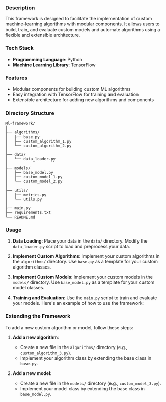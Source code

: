 ### Description

This framework is designed to facilitate the implementation of custom machine-learning algorithms with modular components. It allows users to build, train, and evaluate custom models and automate algorithms using a flexible and extensible architecture.

### Tech Stack

- **Programming Language**: Python
- **Machine Learning Library**: TensorFlow

### Features

- Modular components for building custom ML algorithms
- Easy integration with TensorFlow for training and evaluation
- Extensible architecture for adding new algorithms and components
  

### Directory Structure

```
Ml-framework/
│
├── algorithms/
│   ├── base.py
│   ├── custom_algorithm_1.py
│   └── custom_algorithm_2.py
│
├── data/
│   └── data_loader.py
│
├── models/
│   ├── base_model.py
│   ├── custom_model_1.py
│   └── custom_model_2.py
│
├── utils/
│   ├── metrics.py
│   └── utils.py
│
├── main.py
├── requirements.txt
└── README.md
```

### Usage

1. **Data Loading**:
    Place your data in the `data/` directory. Modify the `data_loader.py` script to load and preprocess your data.

2. **Implement Custom Algorithms**:
    Implement your custom algorithms in the `algorithms/` directory. Use `base.py` as a template for your custom algorithm classes.

3. **Implement Custom Models**:
    Implement your custom models in the `models/` directory. Use `base_model.py` as a template for your custom model classes.

4. **Training and Evaluation**:
    Use the `main.py` script to train and evaluate your models. Here's an example of how to use the framework:

### Extending the Framework

To add a new custom algorithm or model, follow these steps:

1. **Add a new algorithm**:
    - Create a new file in the `algorithms/` directory (e.g., `custom_algorithm_3.py`).
    - Implement your algorithm class by extending the base class in `base.py`.

2. **Add a new model**:
    - Create a new file in the `models/` directory (e.g., `custom_model_3.py`).
    - Implement your model class by extending the base class in `base_model.py`.

